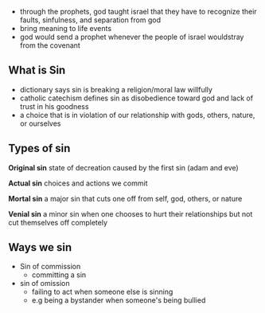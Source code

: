 
- through the prophets, god taught israel that they have to recognize their faults, sinfulness, and separation from god
- bring meaning to life events
- god would send a prophet whenever the people of israel wouldstray from the covenant

## What is Sin

- dictionary says sin is breaking a religion/moral law willfully
- catholic catechism defines sin as disobedience toward god and lack of trust in his goodness
- a choice that is in violation of our relationship with gods, others, nature, or ourselves

## Types of sin

**Original sin**
state of decreation caused by the first sin (adam and eve)

**Actual sin**
choices and actions we commit 

**Mortal sin**
a major sin that cuts one off from self, god, others, or nature

**Venial sin**
a minor sin when one chooses to hurt their relationships but not cut themselves off completely

## Ways we sin

- Sin of commission 
	- committing a sin
- sin of omission
	- failing to act when someone else is sinning
	- e.g being a bystander when someone's being bullied
